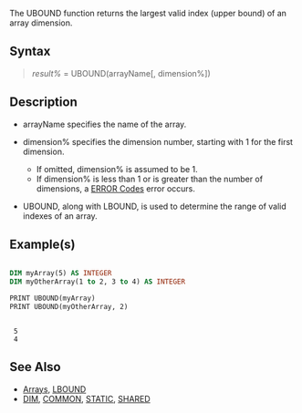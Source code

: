 The UBOUND function returns the largest valid index (upper bound) of an array dimension.

## Syntax

> *result%* = UBOUND(arrayName[, dimension%])

## Description

* arrayName specifies the name of the array.

* dimension% specifies the dimension number, starting with 1 for the first dimension.
  * If omitted, dimension% is assumed to be 1.
  * If dimension% is less than 1 or is greater than the number of dimensions, a [ERROR Codes](ERROR-Codes) error occurs.

* UBOUND, along with LBOUND, is used to determine the range of valid indexes of an array.

## Example(s)

```vb

DIM myArray(5) AS INTEGER
DIM myOtherArray(1 to 2, 3 to 4) AS INTEGER

PRINT UBOUND(myArray)
PRINT UBOUND(myOtherArray, 2)

```

```text

 5
 4

```

## See Also

* [Arrays](Arrays), [LBOUND](LBOUND)
* [DIM](DIM), [COMMON](COMMON), [STATIC](STATIC), [SHARED](SHARED)
